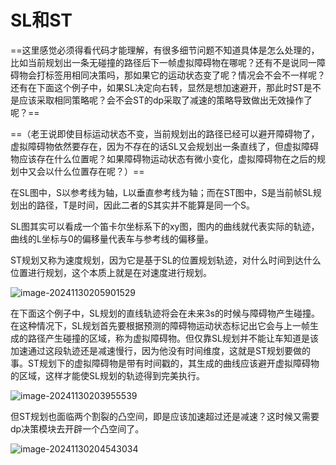 # SL和ST

​	==这里感觉必须得看代码才能理解，有很多细节问题不知道具体是怎么处理的，比如当前规划出一条无碰撞的路径后下一帧虚拟障碍物在哪呢？还有不是说同一障碍物会打标签用相同决策吗，那如果它的运动状态变了呢？情况会不会不一样呢？还有在下面这个例子中，如果SL决定向右转，显然是想加速避开，那此时ST是不是应该采取相同策略呢？会不会ST的dp采取了减速的策略导致做出无效操作了呢？==

​	==（老王说即使目标运动状态不变，当前规划出的路径已经可以避开障碍物了，虚拟障碍物依然要存在，因为不存在的话SL又会规划出一条直线了，但虚拟障碍物应该存在什么位置呢？如果障碍物运动状态有微小变化，虚拟障碍物在之后的规划中又会以什么位置存在呢？）==

​	在SL图中，S以参考线为轴，L以垂直参考线为轴；而在ST图中，S是当前帧SL规划出的路径，T是时间，因此二者的S其实并不能算是同一个S。

​	SL图其实可以看成一个笛卡尔坐标系下的xy图，图内的曲线就代表实际的轨迹，曲线的L坐标与0的偏移量代表车与参考线的偏移量。

​	ST规划又称为速度规划，因为它是基于SL的位置规划轨迹，对什么时间到达什么位置进行规划，这个本质上就是在对速度进行规划。

![image-20241130205901529](C:\Users\28609\AppData\Roaming\Typora\typora-user-images\image-20241130205901529.png)

​	在下面这个例子中，SL规划的直线轨迹将会在未来3s的时候与障碍物产生碰撞。在这种情况下，SL规划首先要根据预测的障碍物运动状态标记出它会与上一帧生成的路径产生碰撞的区域，称为虚拟障碍物。但仅靠SL规划并不能让车知道是该加速通过这段轨迹还是减速慢行，因为他没有时间维度，这就是ST规划要做的事。ST规划下的虚拟障碍物是带有时间戳的，其生成的曲线应该避开虚拟障碍物的区域，这样才能使SL规划的轨迹得到完美执行。

![image-20241130203955539](C:\Users\28609\AppData\Roaming\Typora\typora-user-images\image-20241130203955539.png)

但ST规划也面临两个割裂的凸空间，即是应该加速超过还是减速？这时候又需要dp决策模块去开辟一个凸空间了。

![image-20241130204543034](C:\Users\28609\AppData\Roaming\Typora\typora-user-images\image-20241130204543034.png)

